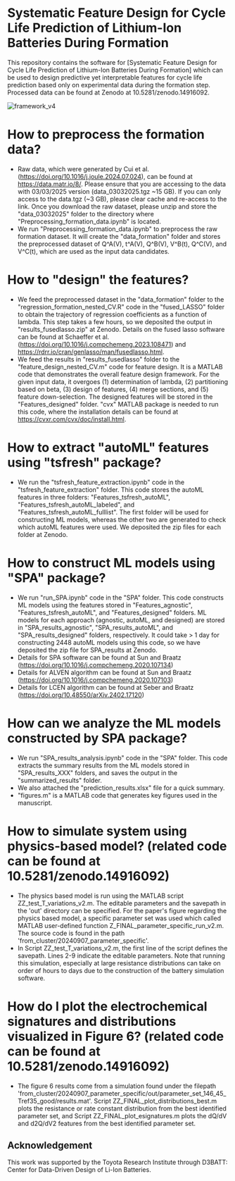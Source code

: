 # Systematic Feature Design for Cycle Life Prediction of Lithium-Ion Batteries During Formation

This repository contains the software for [Systematic Feature Design for Cycle Life Prediction of Lithium-Ion Batteries During Formation] which can be used to design predictive yet interpretable features for cycle life prediction based only on experimental data during the formation step. Processed data can be found at Zenodo at 10.5281/zenodo.14916092.

![framework_v4](https://github.com/user-attachments/assets/af8c1326-84ac-4f3c-b7e3-1031835772b9)

# How to preprocess the formation data?

* Raw data, which were generated by Cui et al. (https://doi.org/10.1016/j.joule.2024.07.024), can be found at https://data.matr.io/8/. Please ensure that you are accessing to the data with 03/03/2025 version (data_03032025.tgz ~15 GB). If you can only access to the data.tgz (~3 GB), please clear cache and re-access to the link. Once you download the raw dataset, please unzip and store the "data_03032025" folder to the directory where "Preprocessing_formation_data.ipynb" is located.
* We run "Preprocessing_formation_data.ipynb" to preprocess the raw formation dataset. It will create the "data_formation" folder and stores the preprocessed dataset of Q^A(V), t^A(V), Q^B(V), V^B(t), Q^C(V), and V^C(t), which are used as the input data candidates.
  
# How to "design" the features?

* We feed the preprocessed dataset in the "data_formation" folder to the "regression_formation_nested_CV.R" code in the "fused_LASSO" folder to obtain the trajectory of regression coefficients as a function of lambda. This step takes a few hours, so we deposited the output in "results_fusedlasso.zip" at Zenodo. Details on the fused lasso software can be found at Schaeffer et al. (https://doi.org/10.1016/j.compchemeng.2023.108471) and https://rdrr.io/cran/genlasso/man/fusedlasso.html.
* We feed the results in "results_fusedlasso" folder to the "feature_design_nested_CV.m" code for feature design. It is a MATLAB code that demonstrates the overall feature design framework. For the given input data, it overgoes (1) determination of lambda, (2) partitioning based on beta, (3) design of features, (4) merge sections, and (5) feature down-selection. The designed features will be stored in the "Features_designed" folder. "cvx" MATLAB package is needed to run this code, where the installation details can be found at https://cvxr.com/cvx/doc/install.html.

# How to extract "autoML" features using "tsfresh" package?

* We run the "tsfresh_feature_extraction.ipynb" code in the "tsfresh_feature_extraction" folder. This code stores the autoML features in three folders: "Features_tsfresh_autoML", "Features_tsfresh_autoML_labeled", and "Features_tsfresh_autoML_fulllist". The first folder will be used for constructing ML models, whereas the other two are generated to check which autoML features were used. We deposited the zip files for each folder at Zenodo.

# How to construct ML models using "SPA" package?

* We run "run_SPA.ipynb" code in the "SPA" folder. This code constructs ML models using the features stored in "Features_agnostic", "Features_tsfresh_autoML", and "Features_designed" folders. ML models for each approach (agnostic, autoML, and designed) are stored in "SPA_results_agnostic", "SPA_results_autoML", and "SPA_results_designed" folders, respectively. It could take > 1 day for constructing 2448 autoML models using this code, so we have deposited the zip file for SPA_results at Zenodo.
* Details for SPA software can be found at Sun and Braatz (https://doi.org/10.1016/j.compchemeng.2020.107134)
* Details for ALVEN algorithm can be found at Sun and Braatz (https://doi.org/10.1016/j.compchemeng.2020.107103)
* Details for LCEN algorithm can be found at Seber and Braatz (https://doi.org/10.48550/arXiv.2402.17120)

# How can we analyze the ML models constructed by SPA package?

* We run "SPA_results_analysis.ipynb" code in the "SPA" folder. This code extracts the summary results from the ML models stored in "SPA_results_XXX" folders, and saves the output in the "summarized_results" folder.
* We also attached the "prediction_results.xlsx" file for a quick summary.
* "figures.m" is a MATLAB code that generates key figures used in the manuscript.

# How to simulate system using physics-based model? (related code can be found at 10.5281/zenodo.14916092)

* The physics based model is run using the MATLAB script ZZ_test_T_variations_v2.m. The editable parameters and the savepath in the 'out' directory can be specified. For the paper's figure regarding the physics based model, a specific parameter set was used which called MATLAB user-defined function Z_FINAL_parameter_specific_run_v2.m. The source code is found in the path 'from_cluster/20240907_parameter_specific'.
* In Script ZZ_test_T_variations_v2.m, the first line of the script defines the savepath. Lines 2-9 indicate the editable parameters. Note that running this simulation, especially at large resistance distributions can take on order of hours to days due to the construction of the battery simulation software.

# How do I plot the electrochemical signatures and distributions visualized in Figure 6? (related code can be found at 10.5281/zenodo.14916092)

* The figure 6 results come from a simulation found under the filepath 'from_cluster/20240907_parameter_specific/out/parameter_set_146_45_Tref35_good/results.mat'. Script ZZ_FINAL_plot_distributions_best.m plots the resistance or rate constant distribution from the best identified parameter set, and Script ZZ_FINAL_plot_esignatures.m plots the dQ/dV and d2Q/dV2 features from the best identified parameter set.

## Acknowledgement

This work was supported by the Toyota Research Institute through D3BATT: Center for Data-Driven Design of Li-Ion Batteries.
